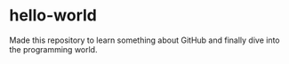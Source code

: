 # hello-world
Made this repository to learn something about GitHub and finally dive into the programming world.
